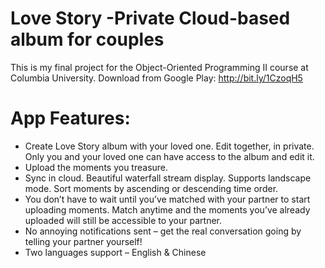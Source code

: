 # Love Story -Private Cloud-based album for couples
This is my final project for the Object-Oriented Programming II course at Columbia University. 
Download from Google Play: http://bit.ly/1CzoqH5
# App Features:
<ul>
<li>Create Love Story album with your loved one. Edit together, in private. Only you and your loved one can have access to the album and edit it.</li>
<li>Upload the moments you treasure.</li>
<li>Sync in cloud. Beautiful waterfall stream display. Supports landscape mode. Sort moments by ascending or descending time order.</li>
<li>You don’t have to wait until you’ve matched with your partner to start uploading moments. Match anytime and the moments you’ve already uploaded will still be accessible to your partner.</li>
<li>No annoying notifications sent – get the real conversation going by telling your partner yourself!</li>
<li>Two languages support – English & Chinese</li>
</ul>
